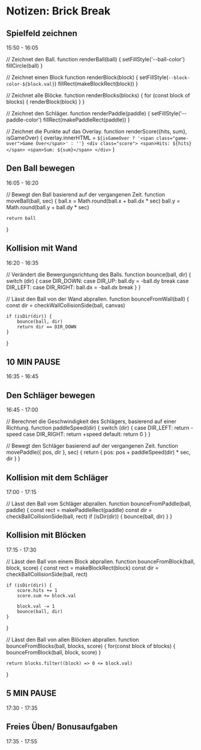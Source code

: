 # Notizen: Brick Break

## Spielfeld zeichnen
15:50 - 16:05

// Zeichnet den Ball.
function renderBall(ball) {
    setFillStyle('--ball-color')
    fillCircle(ball)
}

// Zeichnet einen Block
function renderBlock(block) {
    setFillStyle(`--block-color-${block.val}`)
    fillRect(makeBlockRect(block))
}

// Zeichnet alle Blöcke.
function renderBlocks(blocks) {
    for (const block of blocks) {
        renderBlock(block)
    }
}

// Zeichnet den Schläger.
function renderPaddle(paddle) {
    setFillStyle('--paddle-color')
    fillRect(makePaddleRect(paddle))
}

// Zeichnet die Punkte auf das Overlay.
function renderScore({hits, sum}, isGameOver) {
    overlay.innerHTML = `
    ${isGameOver ? '<span class="game-over">Game Over</span>' : ''}
    <div class="score">
        <span>Hits: ${hits}</span>
        <span>Sum: ${sum}</span>
    </div>
    `
}

## Den Ball bewegen
16:05 - 16:20

// Bewegt den Ball basierend auf der vergangenen Zeit.
function moveBall(ball, sec) {
    ball.x = Math.round(ball.x + ball.dx * sec)
    ball.y = Math.round(ball.y + ball.dy * sec)

    return ball
}

## Kollision mit Wand
16:20 - 16:35

// Verändert die Bewergungsrichtung des Balls.
function bounce(ball, dir) {
    switch (dir) {
        case DIR_DOWN:
        case DIR_UP:
            ball.dy = -ball.dy
            break
        case DIR_LEFT:
        case DIR_RIGHT:
            ball.dx = -ball.dx
            break
    }
}

// Lässt den Ball von der Wand abprallen.
function bounceFromWall(ball) {
    const dir = checkWallCollisionSide(ball, canvas)

    if (isDir(dir)) {
        bounce(ball, dir)
        return dir == DIR_DOWN
    }
}

## 10 MIN PAUSE
16:35 - 16:45

## Den Schläger bewegen
16:45 - 17:00

// Berechnet die Geschwindigkeit des Schlägers, basierend auf einer Richtung.
function paddleSpeed(dir) {
    switch (dir) {
        case DIR_LEFT:
            return -speed
        case DIR_RIGHT:
            return +speed
        default:
            return 0
    }
}

// Bewegt den Schläger basierend auf der vergangenen Zeit.
function movePaddle({ pos, dir }, sec) {
    return {
        pos: pos + paddleSpeed(dir) * sec,
        dir
    }
}

## Kollision mit dem Schläger
17:00 - 17:15

// Lässt den Ball vom Schläger abprallen.
function bounceFromPaddle(ball, paddle) {
    const rect = makePaddleRect(paddle)
    const dir = checkBallCollisionSide(ball, rect)
    if (isDir(dir)) {
        bounce(ball, dir)
    }
}

## Kollision mit Blöcken
17:15 - 17:30

// Lässt den Ball von einem Block abprallen.
function bounceFromBlock(ball, block, score) {
    const rect = makeBlockRect(block)
    const dir = checkBallCollisionSide(ball, rect)

    if (isDir(dir)) {
        score.hits += 1
        score.sum += block.val

        block.val -= 1
        bounce(ball, dir)
    }
}

// Lässt den Ball von allen Blöcken abprallen.
function bounceFromBlocks(ball, blocks, score) {
    for(const block of blocks) {
        bounceFromBlock(ball, block, score)
    }

    return blocks.filter((block) => 0 <= block.val)
}

## 5 MIN PAUSE
17:30 - 17:35

## Freies Üben/ Bonusaufgaben
17:35 - 17:55